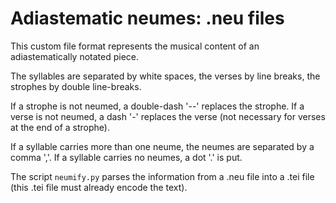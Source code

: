 # Adiastematic neumes: .neu files

This custom file format represents the musical content of an adiastematically notated piece.

The syllables are separated by white spaces, the verses by line breaks, the strophes by double line-breaks. 

If a strophe is not neumed, a double-dash '--' replaces the strophe. If a verse is not neumed, a dash '-' replaces the verse (not necessary for verses at the end of a strophe). 

If a syllable carries more than one neume, the neumes are separated by a comma ','. If a syllable carries no neumes, a dot '.' is put.

The script `neumify.py` parses the information from a .neu file into a .tei file (this .tei file must already encode the text).